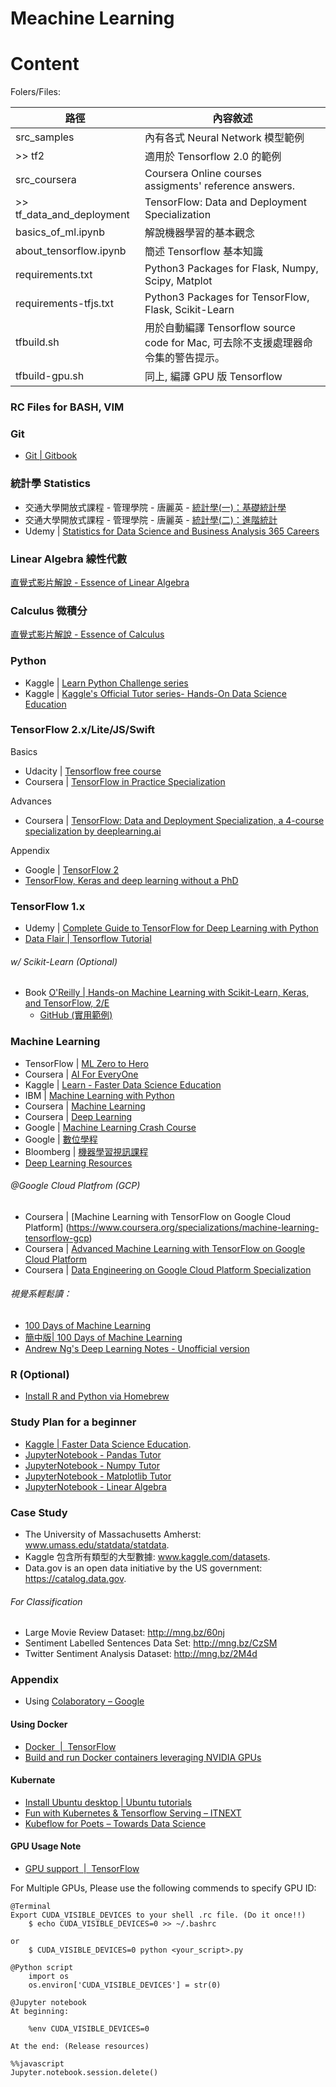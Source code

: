 # Meachine Learning

Content
=======

Folers/Files:

|  路徑  |  內容敘述  |
| --- | --- |
|  src_samples  |  內有各式 Neural Network 模型範例  |
|  >> tf2  |  適用於 Tensorflow 2.0 的範例  |
|  src_coursera  |  Coursera Online courses assigments' reference answers.  |
|  >> tf_data_and_deployment  |  TensorFlow: Data and Deployment Specialization  |
|  basics_of_ml.ipynb  |  解說機器學習的基本觀念  |
|  about_tensorflow.ipynb  |  簡述 Tensorflow 基本知識  |
|  requirements.txt |  Python3 Packages for Flask, Numpy, Scipy, Matplot  |
|  requirements-tfjs.txt  |  Python3 Packages for TensorFlow, Flask, Scikit-Learn  |
|  tfbuild.sh  |  用於自動編譯 Tensorflow source code for Mac, 可去除不支援處理器命令集的警告提示。  |
|	tfbuild-gpu.sh | 同上, 編譯 GPU 版 Tensorflow |



### RC Files for BASH, VIM
### Git

* [Git | Gitbook](https://www.gitbook.com/book/zlargon/git-tutorial/details)

### 統計學 Statistics

* 交通大學開放式課程 - 管理學院 - 唐麗英 - [統計學(一)：基礎統計學](http://ocw.nctu.edu.tw/course_detail.php?bgid=3&gid=0&nid=454)
* 交通大學開放式課程 - 管理學院 - 唐麗英 - [統計學(二)：進階統計](http://ocw.nctu.edu.tw/course_detail.php?bgid=3&gid=0&nid=511)
* Udemy | [Statistics for Data Science and Business Analysis 365 Careers](https://www.udemy.com/share/101tI6A0QfcV5UTXg=/)


### Linear Algebra 線性代數

[直覺式影片解說 - Essence of Linear Algebra](https://www.youtube.com/playlist?list=PLZHQObOWTQDPD3MizzM2xVFitgF8hE_ab)

### Calculus 微積分

[直覺式影片解說 - Essence of Calculus](https://www.youtube.com/playlist?list=PLZHQObOWTQDMsr9K-rj53DwVRMYO3t5Yr)

### Python

* Kaggle | [Learn Python Challenge series](https://www.kaggle.com/colinmorris/learn-python-challenge-day-5)
* Kaggle | [Kaggle's Official Tutor series- Hands-On Data Science Education](https://www.kaggle.com/learn/overview)

### TensorFlow 2.x/Lite/JS/Swift

Basics

* Udacity | [Tensorflow free course](https://classroom.udacity.com/courses/ud187)
* Coursera | [TensorFlow in Practice Specialization](https://www.coursera.org/specializations/tensorflow-in-practice)

Advances

* Coursera | [TensorFlow: Data and Deployment Specialization, a 4-course specialization by deeplearning.ai](https://www.coursera.org/specializations/tensorflow-data-and-deployment)

Appendix

* Google | [TensorFlow 2](https://www.tensorflow.org/)
* [TensorFlow, Keras and deep learning without a PhD](https://codelabs.developers.google.com/codelabs/cloud-tensorflow-mnist/)

### TensorFlow 1.x

* Udemy | [Complete Guide to TensorFlow for Deep Learning with Python](https://www.udemy.com/complete-guide-to-tensorflow-for-deep-learning-with-python/)
* [Data Flair | Tensorflow Tutorial](https://data-flair.training/blogs/tensorflow-tutorial/)

###### w/ Scikit-Learn (Optional)

* Book [O'Reilly | Hands-on Machine Learning with Scikit-Learn, Keras, and TensorFlow, 2/E](https://www.oreilly.com/library/view/hands-on-machine-learning/9781492032632/)
	* [GitHub (實用範例)](https://github.com/ageron/handson-ml)

### Machine Learning

* TensorFlow | [ML Zero to Hero](https://youtu.be/KNAWp2S3w94)
* Coursera | [AI For EveryOne](https://www.coursera.org/learn/ai-for-everyone)
* Kaggle | [Learn - Faster Data Science Education](https://www.kaggle.com/learn)
* IBM | [Machine Learning with Python](https://www.coursera.org/learn/machine-learning-with-python)
* Coursera | [Machine Learning](https://www.coursera.org/learn/machine-learning)
* Coursera | [Deep Learning](https://www.coursera.org/specializations/deep-learning)
* Google | [Machine Learning Crash Course](https://developers.google.com/machine-learning/crash-course/)
* Google | [數位學程](https://learndigital.withgoogle.com/digitalgarage-tw)
* Bloomberg | [機器學習視訊課程](https://bloomberg.github.io/foml/)
* [Deep Learning Resources](https://cigoic.wordpress.com/2017/07/28/deep-learning-resources/)

###### @Google Cloud Platfrom (GCP)

* Coursera | [Machine Learning with TensorFlow on Google Cloud Platform] (https://www.coursera.org/specializations/machine-learning-tensorflow-gcp)
* Coursera | [Advanced Machine Learning with TensorFlow on Google Cloud Platform](https://www.coursera.org/specializations/advanced-machine-learning-tensorflow-gcp)
* Coursera | [Data Engineering on Google Cloud Platform Specialization](https://www.coursera.org/specializations/gcp-data-machine-learning)

###### 視覺系輕鬆讀：

* [100 Days of Machine Learning](https://github.com/Avik-Jain/100-Days-Of-ML-Code)
* [簡中版| 100 Days of Machine Learning](https://github.com/MachineLearning100/100-Days-Of-ML-Code)
* [Andrew Ng's Deep Learning Notes - Unofficial version](https://www.slideshare.net/TessFerrandez/notes-from-coursera-deep-learning-courses-by-andrew-ng)

### R (Optional)

* [Install R and Python via Homebrew](http://pacha.hk/2017-07-12_r_and_python_via_homebrew.html)

### Study Plan for a beginner

* [Kaggle | Faster Data Science Education](https://www.kaggle.com/learn/overview).
* [JupyterNotebook - Pandas Tutor](https://github.com/ageron/handson-ml/blob/master/tools_pandas.ipynb)
* [JupyterNotebook - Numpy Tutor](https://github.com/ageron/handson-ml/blob/master/tools_numpy.ipynb)
* [JupyterNotebook - Matplotlib Tutor](https://github.com/ageron/handson-ml/blob/master/tools_matplotlib.ipynb)
* [JupyterNotebook - Linear Algebra](https://github.com/ageron/handson-ml/blob/master/math_linear_algebra.ipynb)

### Case Study

* The University of Massachusetts Amherst: www.umass.edu/statdata/statdata.
* Kaggle 包含所有類型的大型數據: www.kaggle.com/datasets.
* Data.gov is an open data initiative by the US government: https://catalog.data.gov.

###### For Classification

*  Large Movie Review Dataset: http://mng.bz/60nj
*  Sentiment Labelled Sentences Data Set: http://mng.bz/CzSM
*  Twitter Sentiment Analysis Dataset: http://mng.bz/2M4d

### Appendix

* Using [Colaboratory – Google](https://research.google.com/colaboratory/local-runtimes.html)

#### Using Docker

* [Docker  |  TensorFlow](https://www.tensorflow.org/install/docker)
* [Build and run Docker containers leveraging NVIDIA GPUs](https://github.com/NVIDIA/nvidia-docker)

#### Kubernate

* [Install Ubuntu desktop | Ubuntu tutorials](https://tutorials.ubuntu.com/tutorial/tutorial-install-ubuntu-desktop#0)
* [Fun with Kubernetes & Tensorflow Serving – ITNEXT](https://itnext.io/fun-with-kubernetes-tensorflow-serving-4fef8d7502b9)
* [Kubeflow for Poets – Towards Data Science](https://towardsdatascience.com/kubeflow-for-poets-a05a5d4158ce)

#### GPU Usage Note

* [GPU support  |  TensorFlow](https://www.tensorflow.org/install/gpu)

For Multiple GPUs, Please use the following commends to specify GPU ID:

```
@Terminal
Export CUDA_VISIBLE_DEVICES to your shell .rc file. (Do it once!!)
	$ echo CUDA_VISIBLE_DEVICES=0 >> ~/.bashrc

or 
	$ CUDA_VISIBLE_DEVICES=0 python <your_script>.py
```

```
@Python script
	import os
	os.environ['CUDA_VISIBLE_DEVICES'] = str(0)
```

```
@Jupyter notebook
At beginning:

	%env CUDA_VISIBLE_DEVICES=0

At the end: (Release resources)

%%javascript
Jupyter.notebook.session.delete()
```
